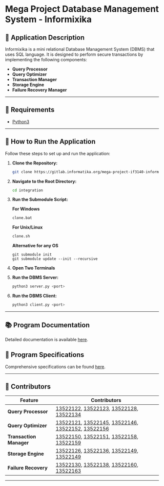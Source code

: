 # Mega Project Database Management System - Informixika

## 🧾 Application Description

Informixika is a mini relational Database Management System (DBMS) that uses SQL language. It is designed to perform secure transactions by implementing the following components:

- **Query Processor**
- **Query Optimizer**
- **Transaction Manager**
- **Storage Engine**
- **Failure Recovery Manager**

---

## 🧰 Requirements

- [Python3](https://www.python.org/)

---

## 🏃 How to Run the Application

Follow these steps to set up and run the application:

1. **Clone the Repository:**

   ```bash
   git clone https://gitlab.informatika.org/mega-project-if3140-informixika/integration.git
   ```

2. **Navigate to the Root Directory:**

   ```bash
   cd integration
   ```

3. **Run the Submodule Script:**

   **For Windows**
   ```bash
   clone.bat
   ```

   **For Unix/Linux**
   ```bash
   clone.sh
   ```

   **Alternative for any OS**
   ```
   git submodule init
   git submodule update --init --recursive
   ```

4. **Open Two Terminals**

5. **Run the DBMS Server:**

   ```bash
   python3 server.py <port>
   ```

6. **Run the DBMS Client:**

   ```bash
   python3 client.py <port>
   ```

---

## 📚 Program Documentation

Detailed documentation is available [here](https://docs.google.com/document/d/1mpg0wISclZ-qarDSaCn6r-xRneD6iR3OA7b5mAPzGNU/edit?tab=t.0).

## 📝 Program Specifications

Comprehensive specifications can be found [here](https://docs.google.com/document/d/13r_73FjbJ5E7ILmQmV1XGh2dQhYuXfMp6il-OTqysqk/edit?tab=t.0).

---

## 👥 Contributors

| Feature                 | Contributors                                                                                      |
|-------------------------|---------------------------------------------------------------------------------------------------|
| **Query Processor**     | [13522122](https://gitlab.informatika.org/maulvizm), [13522123](https://gitlab.informatika.org/jimlynurarif), [13522128](https://gitlab.informatika.org/Andhikafdh), [13522134](https://gitlab.informatika.org/Maharanish) |
| **Query Optimizer**     | [13522121](https://gitlab.informatika.org/JonathanSaragih), [13522145](https://gitlab.informatika.org/fnathas), [13522146](https://gitlab.informatika.org/mzaidansr), [13522152](https://gitlab.informatika.org/mroihn), [13522156](https://gitlab.informatika.org/JasonFernando) |
| **Transaction Manager** | [13522150](https://gitlab.informatika.org/), [13522151](https://gitlab.informatika.org/), [13522158](https://gitlab.informatika.org/), [13522159](https://gitlab.informatika.org/) |
| **Storage Engine**      | [13522126](https://gitlab.informatika.org/), [13522136](https://gitlab.informatika.org/), [13522149](https://gitlab.informatika.org/), [13522149](https://gitlab.informatika.org/) |
| **Failure Recovery**    | [13522130](https://gitlab.informatika.org/Muneki96), [13522138](https://gitlab.informatika.org/MelonSeed), [13522160](https://gitlab.informatika.org/Rinnearu), [13522163](https://gitlab.informatika.org/AtqiyaHaydar) |

---
